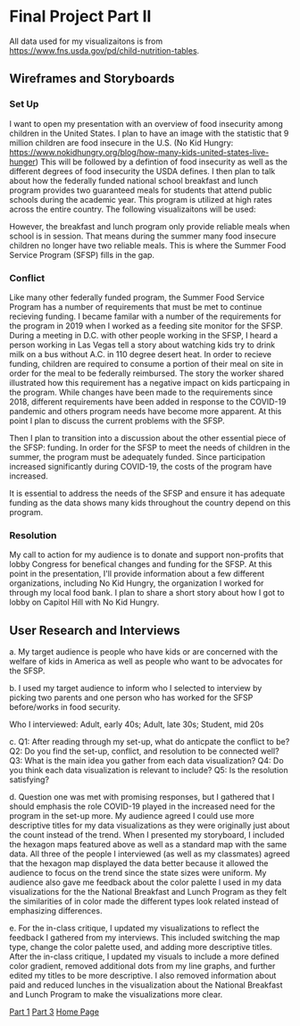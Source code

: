 # Final Project Part II
All data used for my visualizaitons is from https://www.fns.usda.gov/pd/child-nutrition-tables.
## Wireframes and Storyboards
### Set Up
I want to open my presentation with an overview of food insecurity among children in the United States. I plan to have an image with the statistic that 9 million children are food insecure in the U.S. (No Kid Hungry: https://www.nokidhungry.org/blog/how-many-kids-united-states-live-hunger) This will be followed by a defintion of food insecurity as well as the different degrees of food insecurity the USDA defines. I then plan to talk about how the federally funded national school breakfast and lunch program provides two guaranteed meals for students that attend public schools during the academic year. This program is utilized at high rates across the entire country. The following visualizaitons will be used:
<div class="flourish-embed flourish-map" data-src="visualisation/11351395"><script src="https://public.flourish.studio/resources/embed.js"></script></div>
<div class="flourish-embed flourish-map" data-src="visualisation/11351091"><script src="https://public.flourish.studio/resources/embed.js"></script></div>
<div class="flourish-embed flourish-chart" data-src="visualisation/11351175"><script src="https://public.flourish.studio/resources/embed.js"></script></div>
<div class="flourish-embed flourish-chart" data-src="visualisation/11350945"><script src="https://public.flourish.studio/resources/embed.js"></script></div>

However, the breakfast and lunch program only provide reliable meals when school is in session. That means during the summer many food insecure children no longer have two reliable meals. This is where the Summer Food Service Program (SFSP) fills in the gap. 
<div class="flourish-embed flourish-map" data-src="visualisation/11351347"><script src="https://public.flourish.studio/resources/embed.js"></script></div>
<div class="flourish-embed flourish-chart" data-src="visualisation/11351368"><script src="https://public.flourish.studio/resources/embed.js"></script></div>

### Conflict
Like many other federally funded program, the Summer Food Service Program has a number of requirements that must be met to continue recieving funding. I became familar with a number of the requirements for the program in 2019 when I worked as a feeding site monitor for the SFSP. During a meeting in D.C. with other people working in the SFSP, I heard a person working in Las Vegas tell a story about watching kids try to drink milk on a bus without A.C. in 110 degree desert heat. In order to recieve funding, children are required to consume a portion of their meal on site in order for the meal to be federally reimbursed. The story the worker shared illustrated how this requirement has a negative impact on kids particpaing in the program. While changes have been made to the requirements since 2018, different requirements have been added in response to the COVID-19 pandemic and others program needs have become more apparent. At this point I plan to discuss the current problems with the SFSP.

Then I plan to transition into a discussion about the other essential piece of the SFSP: funding. In order for the SFSP to meet the needs of children in the summer, the program must be adequately funded. Since participation increased significantly during COVID-19, the costs of the program have increased.
<div class="flourish-embed flourish-chart" data-src="visualisation/11377619"><script src="https://public.flourish.studio/resources/embed.js"></script></div>
It is essential to address the needs of the SFSP and ensure it has adequate funding as the data shows many kids throughout the country depend on this program.

### Resolution
My call to action for my audience is to donate and support non-profits that lobby Congress for benefical changes and funding for the SFSP. At this point in the presentation, I'll provide information about a few different organizations, including No Kid Hungry, the organization I worked for through my local food bank. I plan to share a short story about how I got to lobby on Capitol Hill with No Kid Hungry.

## User Research and Interviews
a. My target audience is people who have kids or are concerned with the welfare of kids in America as well as people who want to be advocates for the SFSP.

b. I used my target audience to inform who I selected to interview by picking two parents and one person who has worked for the SFSP before/works in food security. 

Who I interviewed: Adult, early 40s; Adult, late 30s; Student, mid 20s

c. 
Q1: After reading through my set-up, what do anticpate the conflict to be?
Q2: Do you find the set-up, conflict, and resolution to be connected well?
Q3: What is the main idea you gather from each data visualization?
Q4: Do you think each data visualization is relevant to include?
Q5: Is the resolution satisfying? 

d. Question one was met with promising responses, but I gathered that I should emphasis the role COVID-19 played in the increased need for the program in the set-up more. My audience agreed I could use more descriptive titles for my data visualizations as they were originally just about the count instead of the trend. When I presented my storyboard, I included the hexagon maps featured above as well as a standard map with the same data. All three of the people I interviewed (as well as my classmates) agreed that the hexagon map displayed the data better because it allowed the audience to focus on the trend since the state sizes were uniform. My audience also gave me feedback about the color palette I used in my data visualizations for the the National Breakfast and Lunch Program as they felt the similarities of in color made the different types look related instead of emphasizing differences.

e. For the in-class critique, I updated my visualizations to reflect the feedback I gathered from my interviews. This included switching the map type, change the color palette used, and adding more descriptive titles. After the in-class critique, I updated my visuals to include a more defined color gradient, removed additional dots from my line graphs, and further edited my titles to be more descriptive. I also removed information about paid and reduced lunches in the visualization about the National Breakfast and Lunch Program to make the visualizations more clear. 

[Part 1](https://Cblue19.github.io/Casaus-Portfolio/Part1.html)
[Part 3](https://Cblue19.github.io/Casaus-Portfolio/Part3.html)
[Home Page]( https://cblue19.github.io/Casaus-Portfolio/)
